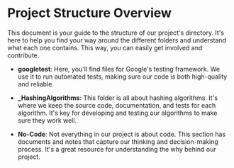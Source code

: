 # Project Structure Overview

This document is your guide to the structure of our project's directory. It's here to help you find your way around the different folders and understand what each one contains. This way, you can easily get involved and contribute.

- **googletest**: Here, you'll find files for Google's testing framework. We use it to run automated tests, making sure our code is both high-quality and reliable.

- **_HashingAlgorithms**: This folder is all about hashing algorithms. It's where we keep the source code, documentation, and tests for each algorithm. It's key for developing and testing our algorithms to make sure they work well.

- **No-Code**: Not everything in our project is about code. This section has documents and notes that capture our thinking and decision-making process. It's a great resource for understanding the why behind our project.

